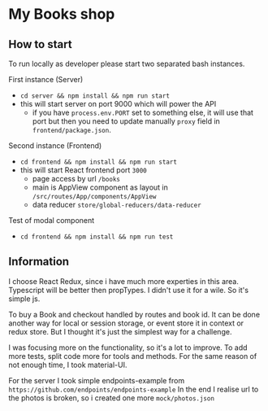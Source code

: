 #  My Books shop


## How to start

To run locally as developer please start two separated bash instances.

First instance (Server)
 - `cd server && npm install && npm run start`
 - this will start server on port 9000 which will power the API
   - if you have `process.env.PORT` set to something else, it will use that port but then you need to update
     manually `proxy` field in `frontend/package.json`.


Second instance (Frontend)
 - `cd frontend && npm install && npm run start`
 - this will start React frontend port `3000`
   - page access by url `/books`
   - main is AppView component as layout in `/src/routes/App/components/AppView`
   - data reducer `store/global-reducers/data-reducer`
 
 Test of modal component 
  - `cd frontend && npm install && npm run test`
  
## Information
I choose React Redux, since i have much more experties in this area.
Typescript will be better then propTypes. I didn't use it for a wile. So it's simple js.

To buy a Book and checkout handled by routes and book id.
It can be done another way for local or session storage, or event store it in context or redux store.
But I thought it's just the simplest way for a challenge.

I was focusing more on the functionality, so it's a lot to improve.
To add more tests, split code more for tools and methods. For the same reason of not enough time, I took material-UI.

For the server I took simple endpoints-example from `https://github.com/endpoints/endpoints-example`
In the end I realise url to the photos is broken, so i created one more `mock/photos.json`

